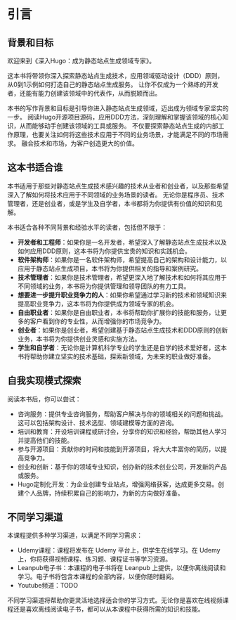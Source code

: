 # 引言

## 背景和目标

欢迎来到《深入Hugo：成为静态站点生成领域专家》。

这本书将带领你深入探索静态站点生成技术，应用领域驱动设计（DDD）原则，从0到1示例如何打造自己的静态站点生成服务。
让你不仅成为一个熟练的开发者，还能有能力创建该领域中的代表作，从而脱颖而出。

本书的写作背景和目标是引导你进入静态站点生成领域，迈出成为领域专家坚实的一步。
阅读Hugo开源项目源码，应用DDD方法，深刻理解和掌握该领域的核心知识，从而能够动手创建该领域的工具或服务。
不仅要探索静态站点生成的内部工作原理，也要关注如何将这些技术应用于不同的业务场景，才能满足不同的市场需求。
融合技术和市场，为客户创造更大的价值。

## 这本书适合谁

本书适用于那些对静态站点生成技术感兴趣的技术从业者和创业者，以及那些希望深入了解如何将技术应用于不同领域的业务场景的读者。
无论你是程序员、技术管理者，还是创业者，或是学生及自学者，本书都将为你提供有价值的知识和见解。

本书适合各种不同背景和经验水平的读者，包括但不限于：

- **开发者和工程师**：如果你是一名开发者，希望深入了解静态站点生成技术以及如何应用DDD原则，这本书将为你提供宝贵的知识和实践机会。
- **软件架构师**：如果你是一名软件架构师，希望提高自己的架构和设计能力，以应用于静态站点生成项目，本书将为你提供相关的指导和案例研究。
- **技术管理者**：如果你是技术管理者，希望更深入地了解技术和如何将其应用于不同领域的业务，本书将为你提供管理和领导团队的有力工具。
- **想要进一步提升职业竞争力的人**：如果你希望通过学习新的技术和领域知识来提高职业竞争力，这本书将为你提供成为领域专家的机会。
- **自由职业者**：如果你是自由职业者，本书将帮助你扩展你的技能和服务，让更多的客户看到你的专业性，从而增强你的市场竞争力。
- **创业者**：如果你是创业者，希望创建基于静态站点生成技术和DDD原则的创新业务，本书将为你提供创业灵感和实施方法。
- **学生和自学者**：无论你是计算机科学专业的学生还是自学的技术爱好者，这本书将帮助你建立坚实的技术基础，探索新领域，为未来的职业做好准备。

## 自我实现模式探索

阅读本书后，你可以尝试：

- 咨询服务：提供专业咨询服务，帮助客户解决与你的领域相关的问题和挑战。这可以包括架构设计、技术选型、领域建模等方面的咨询。
- 培训和教育：开设培训课程或研讨会，分享你的知识和经验，帮助其他人学习并提高他们的技能。
- 参与开源项目：贡献你的时间和技能到开源项目，将大大丰富你的简历，以提高竞争力。
- 创业和创新：基于你的领域专业知识，创办新的技术创业公司，开发新的产品或服务。
- Hugo定制化开发：为企业创建专业站点，增强网络获客，达成更多交易。创建个人品牌，持续积累自己的影响力，为新的方向做好准备。

## 不同学习渠道

本课程提供多种学习渠道，以满足不同学习需求：

- Udemy课程：课程将发布在 Udemy 平台上，供学生在线学习。在 Udemy 上，你将获得视频课程、练习题、课程证书等学习资源。
- Leanpub电子书：本课程的电子书将在 Leanpub 上提供，以便你离线阅读和学习。电子书将包含本课程的全部内容，以便你随时翻阅。
- Youtube频道：TODO

不同学习渠道将帮助你更灵活地选择适合你的学习方式。无论你是喜欢在线视频课程还是喜欢离线阅读电子书，都可以从本课程中获得所需的知识和技能。
